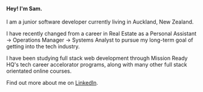 #### Hey! I'm Sam.

I am a junior software developer currently living in Auckland, New Zealand.

I have recently changed from a career in Real Estate as a Personal Assistant -> Operations Manager -> Systems Analyst to pursue my long-term goal of getting into the tech industry.

I have been studying full stack web development through Mission Ready HQ's tech career accelorator programs, along with many other full stack orientated online courses.

Find out more about me on [LinkedIn](https://www.linkedin.com/in/sam-mccathie-aa0923176/).

<!--
**Sam-McCathie/Sam-McCathie** is a ✨ _special_ ✨ repository because its `README.md` (this file) appears on your GitHub profile.

Here are some ideas to get you started:

- 🔭 I’m currently working on ...
- 🌱 I’m currently learning ...
- 👯 I’m looking to collaborate on ...
- 🤔 I’m looking for help with ...
- 💬 Ask me about ...
- 📫 How to reach me: ...
- 😄 Pronouns: ...
- ⚡ Fun fact: ...
-->


